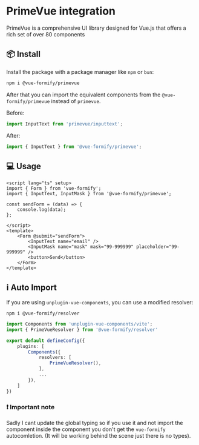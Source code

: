 # PrimeVue integration
PrimeVue is a comprehensive UI library designed for Vue.js that offers a rich set of over 80 components 

## 📦 Install
Install the package with a package manager like `npm` or `bun`:
```bash
npm i @vue-formify/primevue
```
After that you can import the equivalent components from the `@vue-formify/primevue` instead of `primevue`.

Before:
```ts
import InputText from 'primevue/inputtext';
```
After:
```ts
import { InputText } from '@vue-formify/primevue';
```

## 💻 Usage
```vue
<script lang="ts" setup>
import { Form } from 'vue-formify';
import { InputText, InputMask } from '@vue-formify/primevue';

const sendForm = (data) => {
	console.log(data);
};

</script>
<template>
	<Form @submit="sendForm">
		<InputText name="email" />
        <InputMask name="mask" mask="99-999999" placeholder="99-999999" />
		<button>Send</button>
	</Form>
</template>
```
## ℹ️ Auto Import
If you are using `unplugin-vue-components`, you can use a modified resolver:
```
npm i @vue-formify/resolver
```

```ts
import Components from 'unplugin-vue-components/vite';
import { PrimeVueResolver } from '@vue-formify/resolver'

export default defineConfig({
	plugins: [
		Components({
			resolvers: [
				PrimeVueResolver(),
			],
			...
		}),
	]
})
```
### ❗️ Important note
Sadly I cant update the global typing so if you use it and not import the component inside the component you don't get the `vue-formify` autocomletion. (It will be working behind the scene just there is no types).
